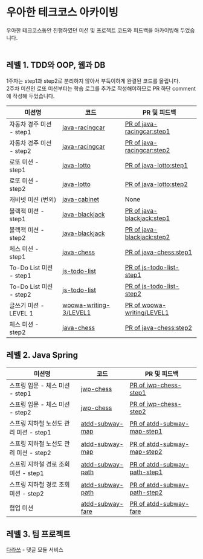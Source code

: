 # 우아한 테크코스 아카이빙
우아한 테크코스동안 진행하였던 미션 및 프로젝트 코드와 피드백을 아카이빙해 두었습니다.
</br></br>

## 레벨 1. TDD와 OOP, 웹과 DB
1주차는 step1과 step2로 분리하지 않아서 부득이하게 완결된 코드를 올립니다.<br>
2주차 미션인 로또 미션부터는 학습 로그를 추가로 작성해야하므로 PR 하단 comment에 작성해 두었습니다.<br>

|미션명|코드|PR 및 피드백|
|------|---|---|
|자동차 경주 미션 - step1|[java-racingcar](https://github.com/pjy1368/java-racingcar/tree/pjy1368)|[PR of java-racingcar:step1](https://github.com/woowacourse/java-racingcar/pull/123#event-4295280662)|
|자동차 경주 미션 - step2|[java-racingcar](https://github.com/pjy1368/java-racingcar/tree/pjy1368)|[PR of java-racingcar:step2](https://github.com/woowacourse/java-racingcar/pull/156#event-4302312101)|
|로또 미션 - step1|[java-lotto](https://github.com/pjy1368/java-lotto/tree/step1)|[PR of java-lotto:step1](https://github.com/woowacourse/java-lotto/pull/229)|
|로또 미션 - step2|[java-lotto](https://github.com/pjy1368/java-lotto/tree/step2)|[PR of java-lotto:step2](https://github.com/woowacourse/java-lotto/pull/298)|
|캐비넷 미션 (번외)|[java-cabinet](https://github.com/pjy1368/java-cabinet)|None|
|블랙잭 미션 - step1|[java-blackjack](https://github.com/pjy1368/java-blackjack/tree/step1)|[PR of java-blackjack:step1](https://github.com/woowacourse/java-blackjack/pull/115)|
|블랙잭 미션 - step2|[java-blackjack](https://github.com/pjy1368/java-blackjack/tree/step2)|[PR of java-blackjack:step2](https://github.com/woowacourse/java-blackjack/pull/172)|
|체스 미션 - step1|[java-chess](https://github.com/pjy1368/java-chess/tree/step1)|[PR of java-chess:step1](https://github.com/woowacourse/java-chess/pull/162)|
|To-Do List 미션 - step1|[js-todo-list](https://github.com/pjy1368/js-todo-list-step1/tree/step1)|[PR of js-todo-list-step1](https://github.com/woowacourse/js-todo-list-step1/pull/14)|
|To-Do List 미션 - step2|[js-todo-list](https://github.com/pjy1368/js-todo-list-step2/tree/step1)|[PR of js-todo-list-step2](https://github.com/woowacourse/js-todo-list-step2/pull/1)|
|글쓰기 미션 - LEVEL 1|[woowa-writing-3/LEVEL1](https://github.com/pjy1368/woowa-writing-3/blob/pjy1368/LEVEL1.md)|[PR of woowa-writing/LEVEL1](https://github.com/woowacourse/woowa-writing-3/pull/8)|
|체스 미션 - step2|[java-chess](https://github.com/pjy1368/java-chess/tree/step2)|[PR of java-chess:step2](https://github.com/woowacourse/java-chess/pull/218)|


## 레벨 2. Java Spring

|미션명|코드|PR 및 피드백|
|------|---|---|
|스프링 입문 - 체스 미션 - step1|[jwp-chess](https://github.com/pjy1368/jwp-chess/tree/step1)|[PR of jwp-chess-step1](https://github.com/woowacourse/jwp-chess/pull/261)|
|스프링 입문 - 체스 미션 - step2|[jwp-chess](https://github.com/pjy1368/jwp-chess/tree/step2)|[PR of jwp-chess-step2](https://github.com/woowacourse/jwp-chess/pull/273)|
|스프링 지하철 노선도 관리 미션 - step1|[atdd-subway-map](https://github.com/pjy1368/atdd-subway-map/tree/step1)|[PR of atdd-subway-map-step1](https://github.com/woowacourse/atdd-subway-map/pull/70)|
|스프링 지하철 노선도 관리 미션 - step2|[atdd-subway-map](https://github.com/pjy1368/atdd-subway-map/tree/step2)|[PR of atdd-subway-map-step2](https://github.com/woowacourse/atdd-subway-map/pull/124)|
|스프링 지하철 경로 조회 미션 - step1|[atdd-subway-path](https://github.com/pjy1368/atdd-subway-path/step1)|[PR of atdd-subway-path-step1](https://github.com/woowacourse/atdd-subway-path/pull/63)|
|스프링 지하철 경로 조회 미션 - step2|[atdd-subway-path](https://github.com/pjy1368/atdd-subway-path/step2)|[PR of atdd-subway-path-step2](https://github.com/woowacourse/atdd-subway-path/pull/105)|
|협업 미션|[atdd-subway-fare](https://github.com/pjy1368/atdd-subway-fare/tree/step1)|[PR of atdd-subway-fare](https://github.com/woowacourse/atdd-subway-fare/pull/4)|


## 레벨 3. 팀 프로젝트
[다라쓰](https://github.com/woowacourse-teams/2021-darass) - 댓글 모듈 서비스
